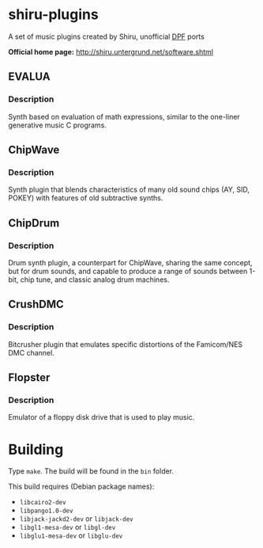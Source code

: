 # shiru-plugins

A set of music plugins created by Shiru, unofficial [DPF](https://github.com/DISTRHO/DPF) ports

**Official home page:** http://shiru.untergrund.net/software.shtml

## EVALUA

### Description

Synth based on evaluation of math expressions, similar to the one-liner generative music C programs.

## ChipWave

### Description

Synth plugin that blends characteristics of many old sound chips (AY, SID, POKEY) with features of old subtractive synths.

## ChipDrum

### Description

Drum synth plugin, a counterpart for ChipWave, sharing the same concept, but for drum sounds, and capable to produce a range of sounds between 1-bit, chip tune, and classic analog drum machines.

## CrushDMC

### Description

Bitcrusher plugin that emulates specific distortions of the Famicom/NES DMC channel.

## Flopster

### Description

Emulator of a floppy disk drive that is used to play music.

# Building

Type `make`. The build will be found in the `bin` folder.

This build requires (Debian package names):

- `libcairo2-dev`
- `libpango1.0-dev`
- `libjack-jackd2-dev` or `libjack-dev`
- `libgl1-mesa-dev` or `libgl-dev`
- `libglu1-mesa-dev` or `libglu-dev`
